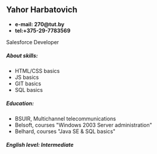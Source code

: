 ## Yahor Harbatovich

* __e-mail: 270@tut.by__
* __tel:+375-29-7783569__

Salesforce Developer
##### About skills:
* HTML/CSS basics
* JS basics
* GIT basics
* SQL basics

##### Education:
* BSUIR, Multichannel telecommunications
* Belsoft, courses "Windows 2003 Server administration"
* Belhard, courses "Java SE & SQL basics"

##### English level: _Intermediate_

